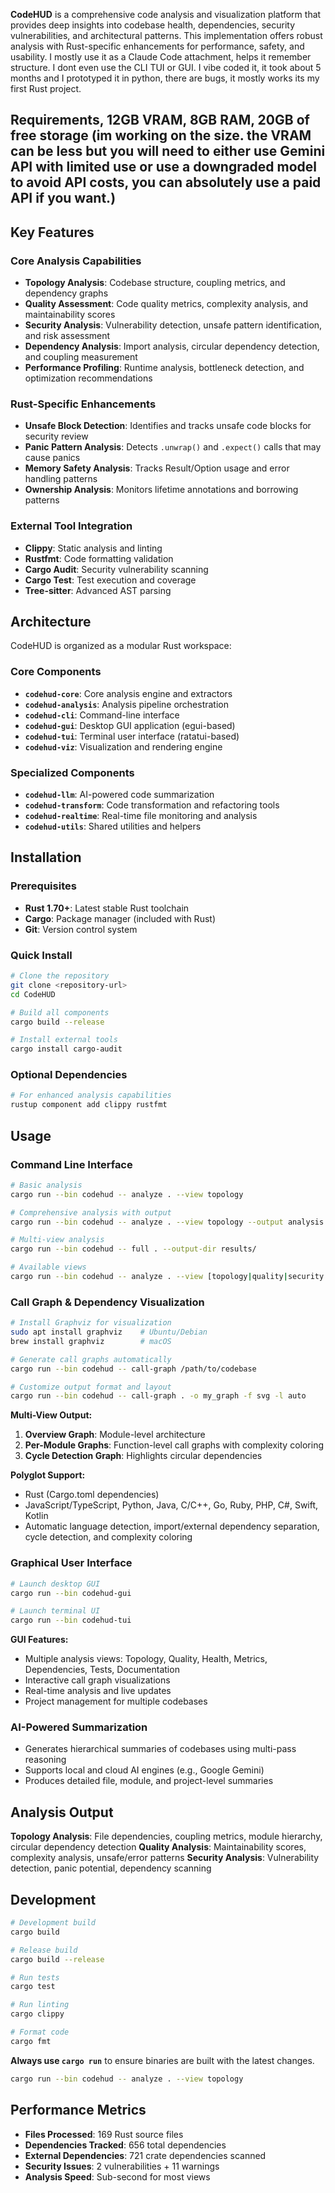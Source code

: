 **CodeHUD** is a comprehensive code analysis and visualization platform that provides deep insights into codebase health, dependencies, security vulnerabilities, and architectural patterns. This implementation offers robust analysis with Rust-specific enhancements for performance, safety, and usability. I mostly use it as a Claude Code attachment, helps it remember structure. I dont even use the CLI TUI or GUI. I vibe coded it, it took about 5 months and I prototyped it in python, there are bugs, it mostly works its my first Rust project. 

## Requirements, 12GB VRAM, 8GB RAM, 20GB of free storage (im working on the size. the VRAM can be less but you will need to either use Gemini API with limited use or use a downgraded model to avoid API costs, you can absolutely use a paid API if you want.)

## Key Features

### Core Analysis Capabilities

* **Topology Analysis**: Codebase structure, coupling metrics, and dependency graphs
* **Quality Assessment**: Code quality metrics, complexity analysis, and maintainability scores
* **Security Analysis**: Vulnerability detection, unsafe pattern identification, and risk assessment
* **Dependency Analysis**: Import analysis, circular dependency detection, and coupling measurement
* **Performance Profiling**: Runtime analysis, bottleneck detection, and optimization recommendations

### Rust-Specific Enhancements

* **Unsafe Block Detection**: Identifies and tracks unsafe code blocks for security review
* **Panic Pattern Analysis**: Detects `.unwrap()` and `.expect()` calls that may cause panics
* **Memory Safety Analysis**: Tracks Result/Option usage and error handling patterns
* **Ownership Analysis**: Monitors lifetime annotations and borrowing patterns

### External Tool Integration

* **Clippy**: Static analysis and linting
* **Rustfmt**: Code formatting validation
* **Cargo Audit**: Security vulnerability scanning
* **Cargo Test**: Test execution and coverage
* **Tree-sitter**: Advanced AST parsing

## Architecture

CodeHUD is organized as a modular Rust workspace:

### Core Components

* **`codehud-core`**: Core analysis engine and extractors
* **`codehud-analysis`**: Analysis pipeline orchestration
* **`codehud-cli`**: Command-line interface
* **`codehud-gui`**: Desktop GUI application (egui-based)
* **`codehud-tui`**: Terminal user interface (ratatui-based)
* **`codehud-viz`**: Visualization and rendering engine

### Specialized Components

* **`codehud-llm`**: AI-powered code summarization
* **`codehud-transform`**: Code transformation and refactoring tools
* **`codehud-realtime`**: Real-time file monitoring and analysis
* **`codehud-utils`**: Shared utilities and helpers

## Installation

### Prerequisites

* **Rust 1.70+**: Latest stable Rust toolchain
* **Cargo**: Package manager (included with Rust)
* **Git**: Version control system

### Quick Install

```bash
# Clone the repository
git clone <repository-url>
cd CodeHUD

# Build all components
cargo build --release

# Install external tools
cargo install cargo-audit
```

### Optional Dependencies

```bash
# For enhanced analysis capabilities
rustup component add clippy rustfmt
```

## Usage

### Command Line Interface

```bash
# Basic analysis
cargo run --bin codehud -- analyze . --view topology

# Comprehensive analysis with output
cargo run --bin codehud -- analyze . --view topology --output analysis.json

# Multi-view analysis
cargo run --bin codehud -- full . --output-dir results/

# Available views
cargo run --bin codehud -- analyze . --view [topology|quality|security|dependencies]
```

### Call Graph & Dependency Visualization

```bash
# Install Graphviz for visualization
sudo apt install graphviz    # Ubuntu/Debian
brew install graphviz        # macOS

# Generate call graphs automatically
cargo run --bin codehud -- call-graph /path/to/codebase

# Customize output format and layout
cargo run --bin codehud -- call-graph . -o my_graph -f svg -l auto
```

**Multi-View Output:**

1. **Overview Graph**: Module-level architecture
2. **Per-Module Graphs**: Function-level call graphs with complexity coloring
3. **Cycle Detection Graph**: Highlights circular dependencies

**Polyglot Support:**

* Rust (Cargo.toml dependencies)
* JavaScript/TypeScript, Python, Java, C/C++, Go, Ruby, PHP, C#, Swift, Kotlin
* Automatic language detection, import/external dependency separation, cycle detection, and complexity coloring

### Graphical User Interface

```bash
# Launch desktop GUI
cargo run --bin codehud-gui

# Launch terminal UI
cargo run --bin codehud-tui
```

**GUI Features:**

* Multiple analysis views: Topology, Quality, Health, Metrics, Dependencies, Tests, Documentation
* Interactive call graph visualizations
* Real-time analysis and live updates
* Project management for multiple codebases

### AI-Powered Summarization

* Generates hierarchical summaries of codebases using multi-pass reasoning
* Supports local and cloud AI engines (e.g., Google Gemini)
* Produces detailed file, module, and project-level summaries

## Analysis Output

**Topology Analysis**: File dependencies, coupling metrics, module hierarchy, circular dependency detection
**Quality Analysis**: Maintainability scores, complexity analysis, unsafe/error patterns
**Security Analysis**: Vulnerability detection, panic potential, dependency scanning

## Development

```bash
# Development build
cargo build

# Release build
cargo build --release

# Run tests
cargo test

# Run linting
cargo clippy

# Format code
cargo fmt
```

**Always use `cargo run`** to ensure binaries are built with the latest changes.

```bash
cargo run --bin codehud -- analyze . --view topology
```

## Performance Metrics

* **Files Processed**: 169 Rust source files
* **Dependencies Tracked**: 656 total dependencies
* **External Dependencies**: 721 crate dependencies scanned
* **Security Issues**: 2 vulnerabilities + 11 warnings
* **Analysis Speed**: Sub-second for most views
